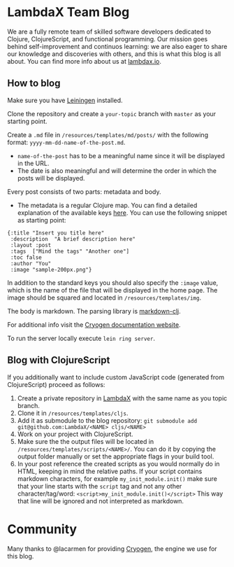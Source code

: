 # LambdaX Team Blog

We are a fully remote team of skilled software developers dedicated to Clojure,
ClojureScript, and functional programming. Our mission goes behind
self-improvement and continuos learning: we are also eager to share our
knowledge and discoveries with others, and this is what this blog is all about.
You can find more info about us at [lambdax.io](http://lambdax.io).

## How to blog

Make sure you have [Leiningen](http://leiningen.org/) installed.

Clone the repository and create a `your-topic` branch  with `master`
as your starting point.

Create a `.md` file in `/resources/templates/md/posts/` with the following format:
`yyyy-mm-dd-name-of-the-post.md`.

* `name-of-the-post` has to be a meaningful name since it will be displayed in
the URL.
* The date is also meaningful and will determine the order in which the posts
will be displayed.

Every post consists of two parts: metadata and body.

* The metadata is a regular Clojure map. You can find a detailed explanation
of the available keys
[here](http://cryogenweb.org/docs/writing-posts.html#post_contents).
You can use the following snippet as starting point:

```nohighlight
{:title "Insert you title here"
 :description  "A brief description here"
 :layout :post
 :tags  ["Mind the tags" "Another one"]
 :toc false
 :author "You"
 :image "sample-200px.png"}
```

In addition to the standard keys you should also specify the `:image` value,
which is the name of the file that will be displayed in the home page.
The image should be squared and located in `/resources/templates/img`.

The body is markdown.
The parsing library is [markdown-clj](https://github.com/yogthos/markdown-clj).

For additional info visit the
[Cryogen documentation website](http://cryogenweb.org/index.html).

To run the server locally execute `lein ring server`.

## Blog with ClojureScript

If you additionally want to include custom JavaScript code (generated from
ClojureScript) proceed as follows:

1. Create a private repository in [LambdaX](https://github.com/Lambda-X) with
the same name as you topic branch.
2. Clone it in `/resources/templates/cljs`.
3. Add it as submodule to the blog repository:
`git submodule add git@github.com:LambdaX/<NAME> cljs/<NAME>`
4. Work on your project with ClojureScript.
5. Make sure the the output files will be located in `/resources/templates/scripts/<NAME>/`.
You can do it by copying the output folder manually or set the appropriate
flags in your build tool.
6. In your post reference the created scripts as you would normally do in HTML,
keeping in mind the relative paths. If your script contains markdown characters,
for example `my_init_module.init()` make sure that your line starts with
the `script` tag and not any other character/tag/word:
`<script>my_init_module.init()</script>`
This way that line will be ignored and not interpreted as markdown.

# Community

Many thanks to @lacarmen for providing
[Cryogen](https://github.com/cryogen-project/cryogen), the engine we use for
this blog.
